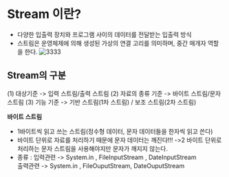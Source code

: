 __Stream 이란?__
===================
- 다양한 입출력 장치와 프로그램 사이의 데이터를 전달받는 입출력 방식
- 스트림은 운영체제에 의해 생성된 가상의 연결 고리를 의미하며, 중간 매개자 역할을 한다.
![3333](https://user-images.githubusercontent.com/96917871/151021600-2a36c4b0-dc21-4f9e-a873-f35c756a17c0.PNG)

__Stream의 구분__
----------------------
(1) 대상기준 -> 입력 스트림/출력 스트림
(2) 자료의 종류 기준 -> 바이트 스트림/문자 스트림
(3) 기능 기준 -> 기반 스트림(1차 스트림) / 보조 스트림(2차 스트림)

__바이트 스트림__
- 1바이트씩 읽고 쓰는 스트림(정수형 데이터, 문자 데이터들을 한자씩 읽고 쓴다)
- 바이트 단위로 자료를 처리하기 때문에 문자 데이터는 깨진다!!! ->2 바이트 단위로 처리하는 문자 스트림을 사용해야지만 문자가 깨지지 않는다.
- 종류 : 입력관련 -> System.in , FileInputStream , DateInputStream    
         출력관련 -> System.in , FileOuputStream, DateOuputStream    



